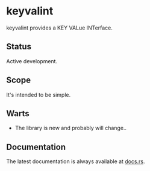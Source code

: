 keyvalint
=========

keyvalint provides a KEY VALue INTerface.

Status
------

Active development.

Scope
-----

It's intended to be simple.

Warts
-----

- The library is new and probably will change..

Documentation
-------------

The latest documentation is always available at [docs.rs](https://docs.rs/keyvalint/latest/keyvalint/).
